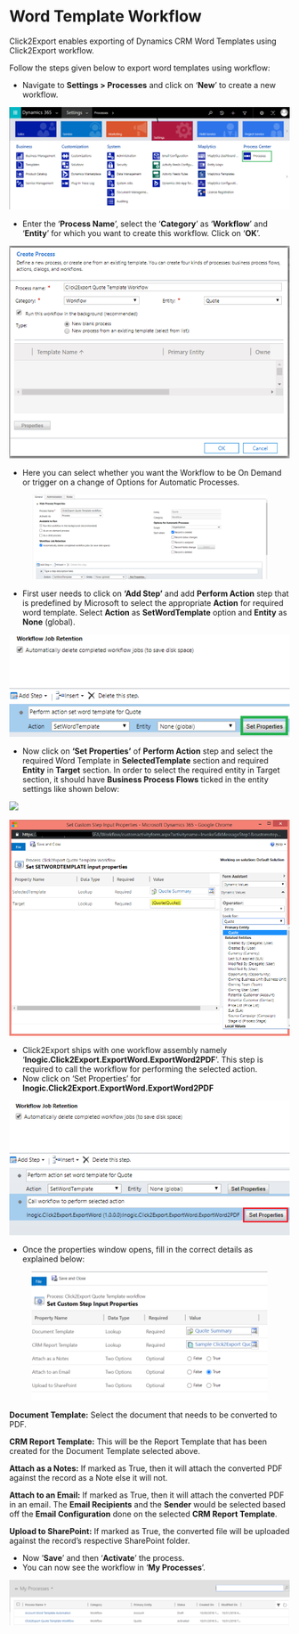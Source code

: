 # Word Template Workflow

Click2Export enables exporting of Dynamics CRM Word Templates using Click2Export workflow.&#x20;

Follow the steps given below to export word templates using workflow:

* Navigate to **Settings > Processes** and click on ‘**New**’ to create a new workflow.

![](<../../../.gitbook/assets/1 (194).png>)

* Enter the ‘**Process Name**’, select the ‘**Category**’ as ‘**Workflow**’ and ‘**Entity**’ for which you want to create this workflow. Click on ‘**OK**’.

![](<../../../.gitbook/assets/2 (6).png>)

* Here you can select whether you want the Workflow to be On Demand or trigger on a change of Options for Automatic Processes.

<figure><img src="../../../.gitbook/assets/27.2 pending.PNG" alt=""><figcaption></figcaption></figure>

* First user needs to click on **‘Add Step’** and add **Perform Action** step that is predefined by Microsoft to select the appropriate **Action** for required word template. Select **Action** as **SetWordTemplate** option and **Entity** as **None** (global).&#x20;

![](<../../../.gitbook/assets/4 (23).png>)

* Now click on **‘Set Properties’** of **Perform Action** step and select the required Word Template in **SelectedTemplate** section and required **Entity** in **Target** section. In order to select the required entity in Target section, it should have **Business Process Flows** ticked in the entity settings like shown below:&#x20;

![](<../../../.gitbook/assets/C2E\_Word Workflow - Copy.png>)

![](<../../../.gitbook/assets/5 (23).png>)

* Click2Export ships with one workflow assembly namely ‘**Inogic.Click2Export.ExportWord.ExportWord2PDF**’. This step is required to call the workflow for performing the selected action.
* Now click on ‘Set Properties’ for **Inogic.Click2Export.ExportWord.ExportWord2PDF**&#x20;

![](<../../../.gitbook/assets/6 (9).png>)

* Once the properties window opens, fill in the correct details as explained below:

<figure><img src="../../../.gitbook/assets/27.1 pending.PNG" alt=""><figcaption></figcaption></figure>

**Document Template:** Select the document that needs to be converted to PDF.

**CRM Report Template:** This will be the Report Template that has been created for the Document Template selected above.

**Attach as a Notes:** If marked as True, then it will attach the converted PDF against the record as a Note else it will not.

**Attach to an Email:** If marked as True, then it will attach the converted PDF in an email. The **Email Recipients** and the **Sender** would be selected based off the **Email Configuration** done on the selected **CRM Report Template**.

**Upload to SharePoint:** If marked as True, the converted file will be uploaded against the record’s respective SharePoint folder.

* Now ’**Save**’  and then ‘**Activate**’ the process.
* You can now see the workflow in ‘**My Processes**’.

![](<../../../.gitbook/assets/8 (9).png>)


